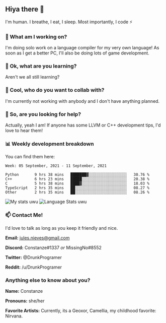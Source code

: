 ## Hiya there 👋

I'm human. I breathe, I eat, I sleep. Most importantly, I code ⚡️

### 🔭 What am I working on?

I'm doing solo work on a language compiler for my very own language! As soon as I get a better PC, I'll also be doing lots of game development.

### 🌱 Ok, what are you learning?

Aren't we all still learning?

### 👯 Cool, who do you want to collab with?

I'm currently not working with anybody and I don't have anything planned.

### 🤔 So, are you looking for help?

Actually, yeah I am! If anyone has some LLVM or C++ development tips, I'd love to hear them!

### 📊 Weekly development breakdown

You can find them here:

<!--START_SECTION:waka-->
```text
Week: 05 September, 2021 - 11 September, 2021

Python       9 hrs 38 mins   ███████▓░░░░░░░░░░░░░░░░░   30.76 % 
C++          6 hrs 23 mins   █████░░░░░░░░░░░░░░░░░░░░   20.38 % 
C            5 hrs 38 mins   ████▓░░░░░░░░░░░░░░░░░░░░   18.03 % 
TypeScript   2 hrs 35 mins   ██░░░░░░░░░░░░░░░░░░░░░░░   08.27 % 
Other        2 hrs 35 mins   ██░░░░░░░░░░░░░░░░░░░░░░░   08.26 % 
```
<!--END_SECTION:waka-->
<!-- ![Constanze's wakatime stats](https://github-readme-stats.vercel.app/api/wakatime?username=constanze) -->

![My stats uwu](https://github-readme-stats.vercel.app/api?username=cstanze&show_icons=true&theme=onedark)
![Language Stats uwu](https://github-readme-stats.vercel.app/api/top-langs/?username=cstanze&layout=compact&theme=onedark)

### 📫 Contact Me!

I'd love to talk as long as you keep it friendly and nice.

**Email:** jules.nieves@gmail.com

**Discord:** Constanze#1337 *or* MissingNo#8552

**Twitter:** @DrunkProgramer

**Reddit:** /u/DrunkProgramer

### Anything else to know about you?

**Name:** Constanze

**Pronouns:** she/her

**Favorite Artists:** Currently, its a Geoxor, Camellia, my childhood favorite: Nirvana.
